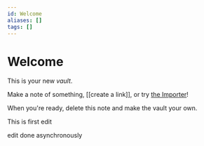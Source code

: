 ```yaml
---
id: Welcome
aliases: []
tags: []
---
```


# Welcome

This is your new *vault*.

Make a note of something, [[create a link]],
or try [the Importer](https://help.obsidian.md/Plugins/Importer)!

When you're ready, delete this note and make the vault your own.

This is first edit

edit done asynchronously
